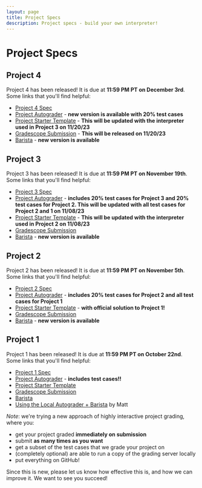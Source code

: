 ```yaml
---
layout: page
title: Project Specs
description: Project specs - build your own interpreter!
---
```


# Project Specs

## Project 4
Project 4 has been released! It is due at **11:59 PM PT on December 3rd**. Some links that you'll find helpful:
- [Project 4 Spec](https://docs.google.com/document/d/17tXuOYUlmCjMELna94cM-pp47AMLXr_6_2htWdlsB7o/edit?usp=sharing)
- [Project Autograder](https://github.com/UCLA-CS-131/fall-23-autograder) - **new version is available with 20% test cases**
- [Project Starter Template](https://github.com/UCLA-CS-131/fall-23-project-starter) - **This will be updated with the interpreter used in Project 3 on 11/20/23**
- [Gradescope Submission](https://www.gradescope.com/courses/626344/assignments/3622703) - **This will be released on 11/20/23**
- [Barista](https://barista-f23.fly.dev/) - **new version is available**

## Project 3

Project 3 has been released! It is due at **11:59 PM PT on November 19th**. Some links that you'll find helpful:

- [Project 3 Spec](https://docs.google.com/document/d/1WygM7bi67LIVfxYEZKW6pplNyUhd21dq87CkUJvolhM/edit?usp=sharing)
- [Project Autograder](https://github.com/UCLA-CS-131/fall-23-autograder) - **includes 20% test cases for Project 3 and 20% test cases for Project 2.  This will be updated with all test cases for Project 2 and 1 on 11/08/23**
- [Project Starter Template](https://github.com/UCLA-CS-131/fall-23-project-starter) - **This will be updated with the interpreter used in Project 2 on 11/08/23**
- [Gradescope Submission](https://www.gradescope.com/courses/626344/assignments/3622703)
- [Barista](https://barista-f23.fly.dev/) - **new version is available**

## Project 2

Project 2 has been released! It is due at **11:59 PM PT on November 5th**. Some links that you'll find helpful:

- [Project 2 Spec](https://docs.google.com/document/d/1Rvl6g3NWLaD9VpVLzox82-izEU0TenP5LILQ2nJ3r7k/edit?usp=sharing)
- [Project Autograder](https://github.com/UCLA-CS-131/fall-23-autograder) - **includes 20% test cases for Project 2 and all test cases for Project 1**
- [Project Starter Template](https://github.com/UCLA-CS-131/fall-23-project-starter) - **with official solution to Project 1!**
- [Gradescope Submission](https://www.gradescope.com/courses/626344/assignments/3573936/)
- [Barista](https://barista-f23.fly.dev/) - **new version is available**

## Project 1

Project 1 has been released! It is due at **11:59 PM PT on October 22nd**. Some links that you'll find helpful:

- [Project 1 Spec](https://docs.google.com/document/d/1RgPjCH_LtEA-e-SJhtB0hDKn6tMk5YNBcAyhAwFJehc/edit#heading=h.63zoibjlqvny)
- [Project Autograder](https://github.com/UCLA-CS-131/fall-23-autograder) - **includes test cases!!**
- [Project Starter Template](https://github.com/UCLA-CS-131/fall-23-project-starter)
- [Gradescope Submission](https://www.gradescope.com/courses/626344/assignments/3434712/)
- [Barista](https://barista-f23.fly.dev/)
- [Using the Local Autograder + Barista](https://docs.google.com/presentation/d/1q5hSt7sX6ZyBEQQMGZyrf_AaIWB396ftnXoystpMF8A/) by Matt

*Note*: we're trying a new approach of highly interactive project grading, where you:

- get your project graded **immediately on submission**
- submit **as many times as you want**
- get a subset of the test cases that we grade your project on
- (completely optional) are able to run a copy of the grading server locally
- put everything on GitHub!

Since this is new, please let us know how effective this is, and how we can improve it. We want to see you succeed!
